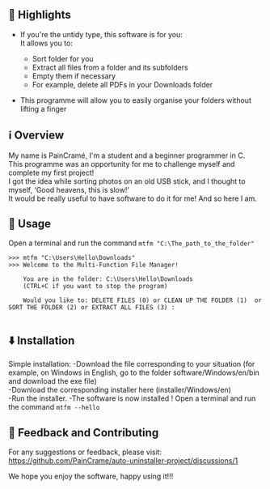 ## 🌟 Highlights

- If you're the untidy type, this software is for you:  
 It allows you to:  
  - Sort folder for you  
  - Extract all files from a folder and its subfolders
  - Empty them if necessary  
  - For example, delete all PDFs in your Downloads folder  
  
- This programme will allow you to easily organise your folders without lifting a finger  



## ℹ️ Overview

My name is PainCramé, I'm a student and a beginner programmer in C.  
This programme was an opportunity for me to challenge myself and complete my first project!  
I got the idea while sorting photos on an old USB stick,  and I thought to myself, ‘Good heavens, this is slow!’  
It would be really useful to have software to do it for me! And so here I am.


## 🚀 Usage

Open a terminal and run the command ```mtfm "C:\The_path_to_the_folder"```

```source.powershell
>>> mtfm "C:\Users\Hello\Downloads"
>>> Welcome to the Multi-Function File Manager!

	You are in the folder: C:\Users\Hello\Downloads
    (CTRL+C if you want to stop the program)

    Would you like to: DELETE FILES (0) or CLEAN UP THE FOLDER (1)  or SORT THE FOLDER (2) or EXTRACT ALL FILES (3) :
	
```



## ⬇️ Installation

Simple installation:
-Download the file corresponding to your situation (for example, on Windows in English, go to the folder software/Windows/en/bin and download the exe file)  
-Download the corresponding installer here (installer/Windows/en)    
-Run the installer.
-The software is now installed ! Open a terminal and run the command ```mtfm --hello```


## 💭 Feedback and Contributing  
  
For any suggestions or feedback, please visit: https://github.com/PainCrame/auto-uninstaller-project/discussions/1  
  
We hope you enjoy the software, happy using it!!!  
